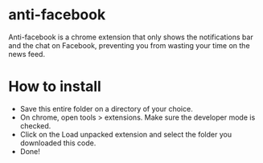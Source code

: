 # anti-facebook
Anti-facebook is a chrome extension that only shows the notifications bar and the chat on Facebook, preventing you from wasting your time on the news feed.

# How to install
- Save this entire folder on a directory of your choice.
- On chrome, open tools > extensions. Make sure the developer mode is checked. 
- Click on the Load unpacked extension and select the folder you downloaded this code.
- Done!

